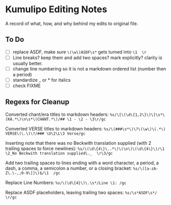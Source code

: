 # Kumulipo Editing Notes

A record of what, how, and why behind my edits to original file.

## To Do

- [ ] replace ASDF, make sure `\(\w\)ASDF\s*` gets turned into `\1  \r`
- [ ] Line breaks? keep them and add two spaces? mark explicitly? clarity is usually better.
- [ ] change line numbering so it is not a markdown ordered list (number then a period)
- [ ] standardize _ or * for italics
- [ ] check FIXME

## Regexs for Cleanup

Converted chant/era titles to markdown headers:
`%s/\[\(\d\{1,2\}\)\]\s*\(KA.*\)\n\s*\(CHANT.*\)/## \1 - \2 - \3\r/gc`

Converted VERSE titles to markdown headers:
`%s/\(###\s*\)\?\(\w\)\(.*\) VERSE\(\.\)\?/### \U\2\L\3 Verse/gc`

Inserting note that there was no Beckwith translation supplied
(with 2 trailing spaces to force newlines):
`%s/\(\d\{4\}\..*\)\(\n\)\(\d\{4\}\)/\1  \2_No Beckwith translation supplied\._  \r\3/gc`

Add two trailing spaces to lines ending with a word character, a period, a dash, a comma, a semicolon a number, or a closing bracket:
`%s/\([a-zA-Z\.\-,;0-9\]]\)$/\1  /gc`

Replace Line Numbers:
`%s/\(\d\{4}\)\.\s*/Line \1: /gc`

Replace ASDF placeholders, leaving trailing two spaces:
`%s/\s*ASDF\s*/  \r/gc`